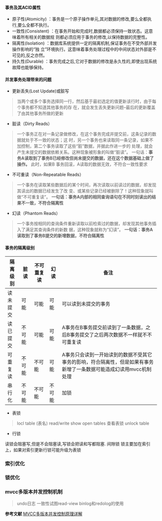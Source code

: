#### 事务及其ACID属性
- 原子性(Atomicity) ：事务是一个原子操作单元,其对数据的修改,要么全都执行,要么全都不执行。
- 一致性(Consistent) ：在事务开始和完成时,数据都必须保持一致状态。这意味着所有相关的数据规 则都必须应用于事务的修改,以保持数据的完整性。
- 隔离性(Isolation) ：数据库系统提供一定的隔离机制,保证事务在不受外部并发操作影响的“独 立”环境执行。这意味着事务处理过程中的中间状态对外部是不可见的,反之亦然。
- 持久性(Durable) ：事务完成之后,它对于数据的修改是永久性的,即使出现系统故障也能够保持。

#### 并发事务处理带来的问题
- 更新丢失(Lost Update)或脏写
> 当两个或多个事务选择同一行，然后基于最初选定的值更新该行时，由于每个事务都不知道其他事务的存 在，就会发生丢失更新问题–最后的更新覆盖了由其他事务所做的更新
- 脏读（Dirty Reads）
> 一个事务正在对一条记录做修改，在这个事务完成并提交前，这条记录的数据就处于不一致的状态；这 时，另一个事务也来读取同一条记录，如果不加控制，第二个事务读取了这些“脏”数据，并据此作进一步的 处理，就会产生未提交的数据依赖关系。这种现象被形象的叫做“脏读”。 一句话：**事务A读取到了事务B已经修改但尚未提交的数据，还在这个数据基础上做了操作。** 此时，如果B 事务回滚，A读取的数据无效，不符合一致性要求
- 不可重读（Non-Repeatable Reads）
> 一个事务在读取某些数据后的某个时间，再次读取以前读过的数据，却发现其读出的数据已经发生了改 变、或某些记录已经被删除了！这种现象就叫做“不可重复读”。
> **一句话：事务A内部的相同查询语句在不同时刻读出的结果不一致，不符合隔离性**
- 幻读（Phantom Reads）
> 一个事务按相同的查询条件重新读取以前检索过的数据，却发现其他事务插入了满足其查询条件的新数 据，这种现象就称为“幻读”。 
> **一句话：事务A读取到了事务B提交的新增数据，不符合隔离性**

#### 事务的隔离级别

|隔离级别|脏读|不可重复读|幻读|备注|
|--|--|--|--|--|
|读未提交|可能|可能|可能|可以读到未提交的事务|
|读已提交|不可能|可能|可能|A事务在B事务提交前读到了一条数据，之后B事务提交了之后两次数据不一样就不不可重复读|
|可重复读|不可能|不可能|可能|A事务只会读到一开始读到的数据不受其它事务的影响，符合隔离性，但是如果有事务新增了一条数据可能造成幻读用mvcc机制处理|
|串行化|不可能|不可能|不可能|加锁|


- 表锁
> locl table (表名) read/write
> show open tables  查看表锁
> unlock table
- 行锁
>
读锁会阻塞写,但是不会阻塞读,写锁会把读和写都阻塞.
间隙锁
锁主要加在索引上，如果对索引更新行锁可能升级为表锁

### 索引优化
### 锁优化


### mvcc多版本并发控制机制
> undo日志
> 一致性试图read-view
> binlog和redolog的使用


**参考文献**
[MVCC多版本并发控制原理详解](https://blog.csdn.net/STILLxjy/article/details/112190576)
